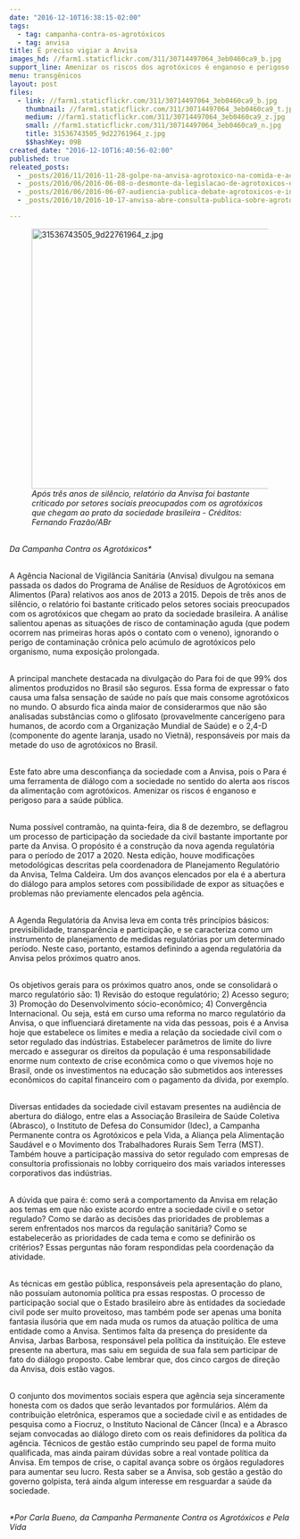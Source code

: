 ```yaml
---
date: "2016-12-10T16:38:15-02:00"
tags:
  - tag: campanha-contra-os-agrotóxicos
  - tag: anvisa
title: É preciso vigiar a Anvisa
images_hd: //farm1.staticflickr.com/311/30714497064_3eb0460ca9_b.jpg
support_line: Amenizar os riscos dos agrotóxicos é enganoso e perigoso para a saúde pública
menu: transgênicos
layout: post
files:
  - link: //farm1.staticflickr.com/311/30714497064_3eb0460ca9_b.jpg
    thumbnail: //farm1.staticflickr.com/311/30714497064_3eb0460ca9_t.jpg
    medium: //farm1.staticflickr.com/311/30714497064_3eb0460ca9_z.jpg
    small: //farm1.staticflickr.com/311/30714497064_3eb0460ca9_n.jpg
    title: 31536743505_9d22761964_z.jpg
    $$hashKey: 09B
created_date: "2016-12-10T16:40:56-02:00"
published: true
releated_posts:
  - _posts/2016/11/2016-11-28-golpe-na-anvisa-agrotoxico-na-comida-e-aceitavel.md
  - _posts/2016/06/2016-06-08-o-desmonte-da-legislacao-de-agrotoxicos-e-as-ameacas-para-o-campo.md
  - _posts/2016/06/2016-06-07-audiencia-publica-debate-agrotoxicos-e-inseguranca-alimentar-no-rs.md
  - _posts/2016/10/2016-10-17-anvisa-abre-consulta-publica-sobre-agrotoxicos-com-prazo-de-nove-dias.md

---
```

<figure class="image"><img alt="31536743505_9d22761964_z.jpg" height="466" src="//farm1.staticflickr.com/311/30714497064_3eb0460ca9_b.jpg" width="700" />
<figcaption><em>Ap&oacute;s tr&ecirc;s anos de sil&ecirc;ncio, relat&oacute;rio da Anvisa foi bastante criticado por setores sociais preocupados com os agrot&oacute;xicos que chegam ao prato da sociedade brasileira - Cr&eacute;ditos: Fernando Fraz&atilde;o/ABr</em></figcaption>
</figure>

<p><br />
<em>Da&nbsp;Campanha Contra os Agrot&oacute;xicos*</em></p>

<p><br />
A Ag&ecirc;ncia Nacional de Vigil&acirc;ncia Sanit&aacute;ria (Anvisa) divulgou na semana passada os dados do Programa de An&aacute;lise de Res&iacute;duos de Agrot&oacute;xicos em Alimentos (Para) relativos aos anos de 2013 a 2015. Depois de tr&ecirc;s anos de sil&ecirc;ncio, o relat&oacute;rio foi bastante criticado pelos setores sociais preocupados com os agrot&oacute;xicos que chegam ao prato da sociedade brasileira. A an&aacute;lise salientou apenas as situa&ccedil;&otilde;es de risco de contamina&ccedil;&atilde;o aguda (que podem ocorrem nas primeiras horas ap&oacute;s o contato com o veneno), ignorando o perigo de contamina&ccedil;&atilde;o cr&ocirc;nica pelo ac&uacute;mulo de agrot&oacute;xicos pelo organismo, numa exposi&ccedil;&atilde;o prolongada.</p>

<p><br />
A principal manchete destacada na divulga&ccedil;&atilde;o do Para foi de que 99% dos alimentos produzidos no Brasil s&atilde;o seguros. Essa forma de expressar o fato causa uma falsa sensa&ccedil;&atilde;o de sa&uacute;de no pa&iacute;s que mais consome agrot&oacute;xicos no mundo. O absurdo fica ainda maior de considerarmos que n&atilde;o s&atilde;o analisadas subst&acirc;ncias como o glifosato (provavelmente cancer&iacute;geno para humanos, de acordo com a Organiza&ccedil;&atilde;o Mundial de Sa&uacute;de) e o 2,4-D (componente do agente laranja, usado no Vietn&atilde;), respons&aacute;veis por mais da metade do uso de agrot&oacute;xicos no Brasil.</p>

<p><br />
Este fato abre uma desconfian&ccedil;a da sociedade com a Anvisa, pois o Para &eacute; uma ferramenta de di&aacute;logo com a sociedade no sentido do alerta aos riscos da alimenta&ccedil;&atilde;o com agrot&oacute;xicos. Amenizar os riscos &eacute; enganoso e perigoso para a sa&uacute;de p&uacute;blica.</p>

<p><br />
Numa poss&iacute;vel contram&atilde;o, na quinta-feira, dia 8 de dezembro, se deflagrou um processo de participa&ccedil;&atilde;o da sociedade da civil bastante importante por parte da Anvisa. O prop&oacute;sito &eacute; a constru&ccedil;&atilde;o da nova agenda regulat&oacute;ria para o per&iacute;odo de 2017 a 2020. Nesta edi&ccedil;&atilde;o, houve modifica&ccedil;&otilde;es metodol&oacute;gicas descritas pela coordenadora de Planejamento Regulat&oacute;rio da Anvisa, Telma Caldeira. Um dos avan&ccedil;os elencados por ela &eacute; a abertura do di&aacute;logo para amplos setores com possibilidade de expor as situa&ccedil;&otilde;es e problemas n&atilde;o previamente elencados pela ag&ecirc;ncia.</p>

<p><br />
A Agenda Regulat&oacute;ria da Anvisa leva em conta tr&ecirc;s princ&iacute;pios b&aacute;sicos: previsibilidade, transpar&ecirc;ncia e participa&ccedil;&atilde;o, e se caracteriza como um instrumento de planejamento de medidas regulat&oacute;rias por um determinado per&iacute;odo. Neste caso, portanto, estamos definindo a agenda regulat&oacute;ria da Anvisa pelos pr&oacute;ximos quatro anos.</p>

<p><br />
Os objetivos gerais para os pr&oacute;ximos quatro anos, onde se consolidar&aacute; o marco regulat&oacute;rio s&atilde;o: 1) Revis&atilde;o do estoque regulat&oacute;rio; 2) Acesso seguro; 3) Promo&ccedil;&atilde;o do Desenvolvimento s&oacute;cio-econ&ocirc;mico; 4) Converg&ecirc;ncia Internacional. Ou seja, est&aacute; em curso uma reforma no marco regulat&oacute;rio da Anvisa, o que influenciar&aacute; diretamente na vida das pessoas, pois &eacute; a Anvisa hoje que estabelece os limites e media a rela&ccedil;&atilde;o da sociedade civil com o setor regulado das ind&uacute;strias. Estabelecer par&acirc;metros de limite do livre mercado e assegurar os direitos da popula&ccedil;&atilde;o &eacute; uma responsabilidade enorme num contexto de crise econ&ocirc;mica como o que vivemos hoje no Brasil, onde os investimentos na educa&ccedil;&atilde;o s&atilde;o submetidos aos interesses econ&ocirc;micos do capital financeiro com o pagamento da d&iacute;vida, por exemplo.</p>

<p><br />
Diversas entidades da sociedade civil estavam presentes na audi&ecirc;ncia de abertura do di&aacute;logo, entre elas a Associa&ccedil;&atilde;o Brasileira de Sa&uacute;de Coletiva (Abrasco), o Instituto de Defesa do Consumidor (Idec), a Campanha Permanente contra os Agrot&oacute;xicos e pela Vida, a Alian&ccedil;a pela Alimenta&ccedil;&atilde;o Saud&aacute;vel e o Movimento dos Trabalhadores Rurais Sem Terra (MST). Tamb&eacute;m houve a participa&ccedil;&atilde;o massiva do setor regulado com empresas de consultoria profissionais no lobby corriqueiro dos mais variados interesses corporativos das ind&uacute;strias.</p>

<p><br />
A d&uacute;vida que paira &eacute;: como ser&aacute; a comportamento da Anvisa em rela&ccedil;&atilde;o aos temas em que n&atilde;o existe acordo entre a sociedade civil e o setor regulado? Como se dar&atilde;o as decis&otilde;es das prioridades de problemas a serem enfrentados nos marcos da regula&ccedil;&atilde;o sanit&aacute;ria? Como se estabelecer&atilde;o as prioridades de cada tema e como se definir&atilde;o os crit&eacute;rios? Essas perguntas n&atilde;o foram respondidas pela coordena&ccedil;&atilde;o da atividade.</p>

<p><br />
As t&eacute;cnicas em gest&atilde;o p&uacute;blica, respons&aacute;veis pela apresenta&ccedil;&atilde;o do plano, n&atilde;o possu&iacute;am autonomia pol&iacute;tica pra essas respostas. O processo de participa&ccedil;&atilde;o social que o Estado brasileiro abre &agrave;s entidades da sociedade civil pode ser muito proveitoso, mas tamb&eacute;m pode ser apenas uma bonita fantasia ilus&oacute;ria que em nada muda os rumos da atua&ccedil;&atilde;o pol&iacute;tica de uma entidade como a Anvisa. Sentimos falta da presen&ccedil;a do presidente da Anvisa, Jarbas Barbosa, respons&aacute;vel pela pol&iacute;tica da institui&ccedil;&atilde;o. Ele esteve presente na abertura, mas saiu em seguida de sua fala sem participar de fato do di&aacute;logo proposto. Cabe lembrar que, dos cinco cargos de dire&ccedil;&atilde;o da Anvisa, dois est&atilde;o vagos.</p>

<p><br />
O conjunto dos movimentos sociais espera que ag&ecirc;ncia seja sinceramente honesta com os dados que ser&atilde;o levantados por formul&aacute;rios. Al&eacute;m da contribui&ccedil;&atilde;o eletr&ocirc;nica, esperamos que a sociedade civil e as entidades de pesquisa como a Fiocruz, o Instituto Nacional de C&acirc;ncer (Inca) e a Abrasco sejam convocadas ao di&aacute;logo direto com os reais definidores da pol&iacute;tica da ag&ecirc;ncia. T&eacute;cnicos de gest&atilde;o est&atilde;o cumprindo seu papel de forma muito qualificada, mas ainda pairam d&uacute;vidas sobre a real vontade pol&iacute;tica da Anvisa. Em tempos de crise, o capital avan&ccedil;a sobre os &oacute;rg&atilde;os reguladores para aumentar seu lucro. Resta saber se a Anvisa, sob gest&atilde;o a gest&atilde;o do governo golpista, ter&aacute; ainda algum interesse em resguardar a sa&uacute;de da sociedade.</p>

<p><br />
<em>*Por Carla Bueno, da Campanha Permanente Contra os Agrot&oacute;xicos e Pela Vida</em></p>
